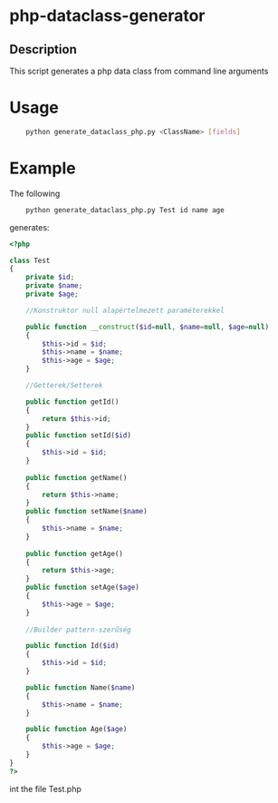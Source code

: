 # php-dataclass-generator

## Description

This script generates a php data class from command line arguments

# Usage

```bash
    python generate_dataclass_php.py <ClassName> [fields]
```

# Example

The following  

```bash
    python generate_dataclass_php.py Test id name age
```  
generates:

```php
<?php

class Test
{
	private $id;
	private $name;
	private $age;

	//Konstruktor null alapértelmezett paraméterekkel

	public function __construct($id=null, $name=null, $age=null)
	{
		$this->id = $id;
		$this->name = $name;
		$this->age = $age;
	}

	//Getterek/Setterek

    public function getId()
    {
        return $this->id;
    }
    public function setId($id)
    {
        $this->id = $id;
    }
        
    public function getName()
    {
        return $this->name;
    }
    public function setName($name)
    {
        $this->name = $name;
    }
        
    public function getAge()
    {
        return $this->age;
    }
    public function setAge($age)
    {
        $this->age = $age;
    }
        
	//Builder pattern-szerűség

    public function Id($id)
    {
        $this->id = $id;
    }

    public function Name($name)
    {
        $this->name = $name;
    }

    public function Age($age)
    {
        $this->age = $age;
    }
}
?>
```

int the file Test.php
